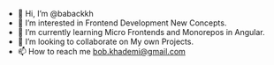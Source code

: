 - 👋 Hi, I’m @babackkh
- 👀 I’m interested in Frontend Development New Concepts.
- 🌱 I’m currently learning Micro Frontends and Monorepos in Angular.
- 💞️ I’m looking to collaborate on My own Projects.
- 📫 How to reach me bob.khademi@gmail.com

<!---
babackkh/babackkh is a ✨ special ✨ repository because its `README.md` (this file) appears on your GitHub profile.
You can click the Preview link to take a look at your changes.
--->
